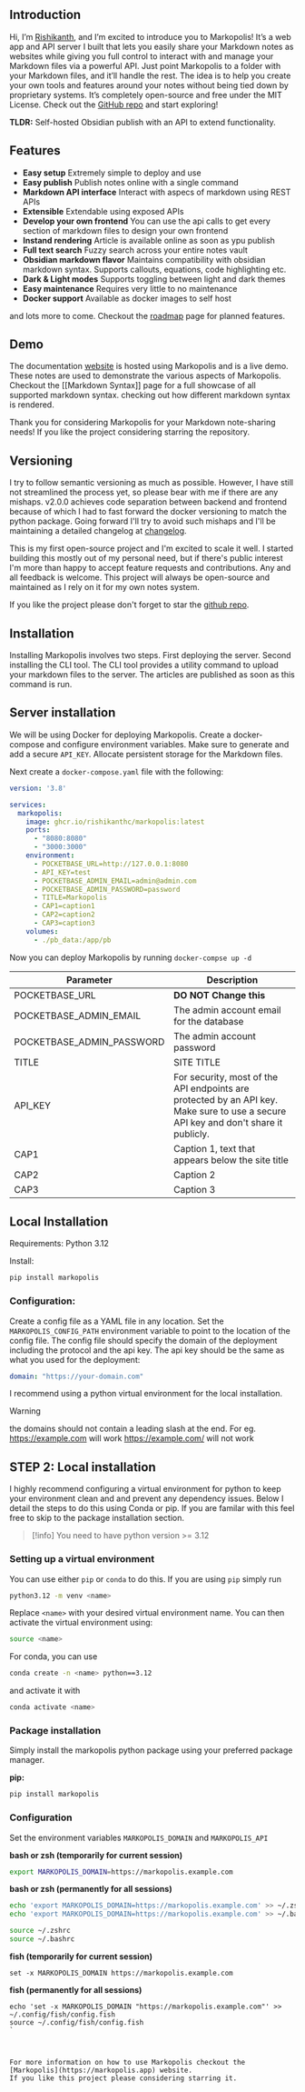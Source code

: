 ## Introduction
Hi,
I’m [Rishikanth](https://rishikanth.me), and I’m excited to introduce you to Markopolis! It’s a web app and API server I
built that lets you easily share your Markdown notes as websites while giving you full control to
interact with and manage your Markdown files via a powerful API. Just point Markopolis to a folder
with your Markdown files, and it’ll handle the rest. The idea is to help you create your own tools
and features around your notes without being tied down by proprietary systems. It’s completely
open-source and free under the MIT License. Check out the [GitHub repo](https://github.com/rishikanthc/markopolis) and start exploring!

**TLDR:** Self-hosted Obsidian publish with an API to extend functionality.

## Features

- **Easy setup** Extremely simple to deploy and use
- **Easy publish** Publish notes online with a single command
- **Markdown API interface** Interact with aspecs of markdown using REST APIs
- **Extensible** Extendable using exposed APIs
- **Develop your own frontend** You can use the api calls to get every section of markdown files to design your own frontend
- **Instand rendering** Article is available online as soon as ypu publish
- **Full text search** Fuzzy search across your entire notes vault
- **Obsidian markdown flavor** Maintains compatibility with obsidian markdown syntax. Supports
  callouts, equations, code highlighting etc.
- **Dark & Light modes** Supports toggling between light and dark themes
- **Easy maintenance** Requires very little to no maintenance
- **Docker support** Available as docker images to self host

and lots more to come. Checkout the [roadmap](https://markopolis.app/roadmap) page for planned features.

## Demo
The documentation [website](https://markopolis.app) is hosted using Markopolis and is a live demo.
These notes are used to demonstrate the various aspects of Markopolis.
Checkout the [[Markdown Syntax]] page for a full showcase of all supported markdown syntax. checking out how different markdown syntax is rendered.

Thank you for considering Markopolis for your Markdown note-sharing needs! If you like
the project considering starring the repository.

## Versioning

I try to follow semantic versioning as much as possible. However, I have still not
streamlined the process yet, so please bear with me if there are any mishaps. v2.0.0 achieves
code separation between backend and frontend because of which I had to fast forward the
docker versioning to match the python package. Going forward I'll try to avoid such mishaps
and I'll be maintaining a detailed changelog at [changelog](https://markopolis.app/changelog).

This is my first open-source project and I'm excited to scale it well. I started building this
mostly out of my personal need, but if there's public interest I'm more than happy to
accept feature requests and contributions. Any and all feedback is welcome. This project
will always be open-source and maintained as I rely on it for my own notes system.

If you like the project please don't forget to star the [github repo](https://github.com/rishikanthc/markopolis.git).

## Installation
Installing Markopolis involves two steps. First deploying the server. Second
installing the CLI tool. The CLI tool provides a utility command to upload
your markdown files to the server. The articles are published as soon as
this command is run.

## Server installation

We will be using Docker for deploying Markopolis.
Create a docker-compose and configure environment variables.
Make sure to generate and add a secure `API_KEY`.
Allocate persistent storage for the Markdown files.


Next create a `docker-compose.yaml` file with the following:

```yaml
version: '3.8'

services:
  markopolis:
    image: ghcr.io/rishikanthc/markopolis:latest
    ports:
      - "8080:8080"
      - "3000:3000"
    environment:
      - POCKETBASE_URL=http://127.0.0.1:8080
      - API_KEY=test
      - POCKETBASE_ADMIN_EMAIL=admin@admin.com
      - POCKETBASE_ADMIN_PASSWORD=password
      - TITLE=Markopolis
      - CAP1=caption1
      - CAP2=caption2
      - CAP3=caption3
    volumes:
      - ./pb_data:/app/pb
```

Now you can deploy Markopolis by running `docker-compse up -d`

Parameter | Description
-- | --
POCKETBASE_URL | **DO NOT Change this**
POCKETBASE_ADMIN_EMAIL | The admin account email for the database
POCKETBASE_ADMIN_PASSWORD | The admin account password
TITLE | SITE TITLE
API_KEY | For security, most of the API endpoints are protected by an API key. Make sure to use a secure API key and don't share it publicly.
CAP1 | Caption 1, text that appears below the site title
CAP2 | Caption 2
CAP3 | Caption 3


## Local Installation
Requirements: Python 3.12

Install:
```sh
pip install markopolis
```

### Configuration:
Create a config file as a YAML file in any location.
Set the `MARKOPOLIS_CONFIG_PATH` environment variable to point to the location of the config file.
The config file should specify the domain of the deployment including the protocol and
the api key. The api key should be the same as what you used for the deployment:

```yaml
domain: "https://your-domain.com"
```

I recommend using a python virtual environment for the local installation.


> [!warning]
> the domains should not contain a leading slash at the end.
> For eg. https://example.com will work
> https://example.com/ will not work

## STEP 2: Local installation

I highly recommend configuring a virtual environment for python to keep your environment clean and
and prevent any dependency issues. Below I detail the steps to do this using Conda or pip. If you are familar
with this feel free to skip to the package installation section.

> [!info]
> You need to have python version >= 3.12

### Setting up a virtual environment

You can use either `pip` or `conda` to do this. If you are using `pip` simply run
```bash
python3.12 -m venv <name>
```

Replace `<name>` with your desired virtual environment name. You can then activate the virtual environment
using:
```bash
source <name>
```

For conda, you can use
```bash
conda create -n <name> python==3.12
```

and activate it with
```bash
conda activate <name>
```

### Package installation

Simply install the markopolis python package using your preferred package manager.

**pip:**
```bash
pip install markopolis
```

### Configuration

Set the environment variables `MARKOPOLIS_DOMAIN` and `MARKOPOLIS_API`

**bash or zsh (temporarily for current session)**
```bash
export MARKOPOLIS_DOMAIN=https://markopolis.example.com
```

**bash or zsh (permanently for all sessions)**
```bash
echo 'export MARKOPOLIS_DOMAIN=https://markopolis.example.com' >> ~/.zshrc
echo 'export MARKOPOLIS_DOMAIN=https://markopolis.example.com' >> ~/.bashrc

source ~/.zshrc
source ~/.bashrc
```

**fish (temporarily for current session)**
```fish
set -x MARKOPOLIS_DOMAIN https://markopolis.example.com
```


**fish (permanently for all sessions)**
```fish
echo 'set -x MARKOPOLIS_DOMAIN "https://markopolis.example.com"' >> ~/.config/fish/config.fish
source ~/.config/fish/config.fish
`



For more information on how to use Markopolis checkout the [Markopolis](https://markopolis.app) website.
If you like this project please considering starring it.
